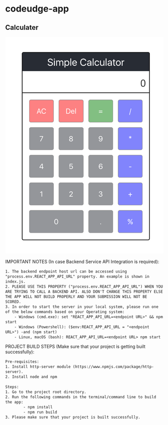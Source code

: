 # codeudge-app
## Calculater

![Simple calculator](./src/ScreenShot.png)


IMPORTANT NOTES (In case Backend Service API Integration is required):

    1. The backend endpoint host url can be accessed using "process.env.REACT_APP_API_URL" property. An example is shown in index.js.
    2. PLEASE USE THIS PROPERTY ("process.env.REACT_APP_API_URL") WHEN YOU ARE TRYING TO CALL A BACKEND API. ALSO DON'T CHANGE THIS PROPERTY ELSE THE APP WILL NOT BUILD PROPERLY AND YOUR SUBMISSION WILL NOT BE SCORED. 
    3. In order to start the server in your local system, please run one of the below commands based on your Operating system:
        - Windows (cmd.exe): set "REACT_APP_API_URL=<endpoint URL>" && npm start
        - Windows (Powershell): ($env:REACT_APP_API_URL = "<endpoint URL>") -and (npm start)
        - Linux, macOS (bash): REACT_APP_API_URL=<endpoint URL> npm start


PROJECT BUILD STEPS (Make sure that your project is getting built successfully):

    Pre-requisites:
    1. Install http-server module (https://www.npmjs.com/package/http-server).
    2. Install node and npm

    Steps:
    1. Go to the project root directory.
    2. Run the following commands in the terminal/command line to build the app:
            - npm install
            - npm run build
    3. Please make sure that your project is built successfully.
